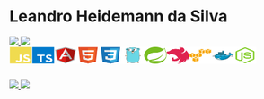 # Leandro Heidemann da Silva 


<div>
  <a href="https://github.com/leandroheidemann">
  <img height="180em" src="https://github-readme-stats.vercel.app/api?username=leandroheidemann&theme=radical&include_all_commits=true&count_private=true&show_icons=true" >
  <img height="180em" src="https://github-readme-stats.vercel.app/api/top-langs/?username=leandroheidemann&theme=radical&layout=compact&langs_count=10" >
</div>
  
<div style="display: flex">
  <br>
  <img align="center" alt="JavaScriptLogo" height="30" width="40" src="https://raw.githubusercontent.com/devicons/devicon/master/icons/javascript/javascript-plain.svg">
  <img align="center" alt="TypeScriptLogo" height="30" width="40" src="https://raw.githubusercontent.com/devicons/devicon/master/icons/typescript/typescript-plain.svg">
  <img align="center" alt="AngularLogo" height="30" width="40" src="https://raw.githubusercontent.com/devicons/devicon/master/icons/angularjs/angularjs-original.svg">
  <img align="center" alt="HtmlLogo" height="30" width="40" src="https://raw.githubusercontent.com/devicons/devicon/master/icons/html5/html5-original.svg">
  <img align="center" alt="CssLogo" height="30" width="40" src="https://raw.githubusercontent.com/devicons/devicon/master/icons/css3/css3-original.svg">
  <img align="center" alt="GoLogo" height="30" width="40" src="https://raw.githubusercontent.com/devicons/devicon/master/icons/go/go-original.svg" >
  <img align="center" alt="SpringLogo" height="30" width="40" src="https://raw.githubusercontent.com/devicons/devicon/master/icons/spring/spring-original.svg" >
  <img align="center" alt="NestJSLogo" height="30" width="40" src="https://raw.githubusercontent.com/devicons/devicon/master/icons/nestjs/nestjs-plain.svg" >
  <img align="center" alt="AwsLogo" height="30" width="40" src="https://raw.githubusercontent.com/devicons/devicon/master/icons/amazonwebservices/amazonwebservices-original.svg" >
  <img align="center" alt="DockerLogo" height="30" width="40" src="https://raw.githubusercontent.com/devicons/devicon/master/icons/docker/docker-original.svg" >
  <img align="center" alt="NodeJSLogo" height="30" width="40" src="https://raw.githubusercontent.com/devicons/devicon/master/icons/nodejs/nodejs-original.svg" >
  
</div>
  
  ##
  
<div>
  <a href="https://instagram.com/leandroheidemann" target="_blank">
    <img src="https://img.shields.io/badge/-Instagram-%23E4405F?style=for-the-badge&logo=instagram&logoColor=white">
  </a>
   <a href="https://www.linkedin.com/in/leandro-heidemann-4913611a8/" target="_blank">
     <img src="https://img.shields.io/badge/-LinkedIn-%230077B5?style=for-the-badge&logo=linkedin&logoColor=white" target="_blank">
  </a>
</div>
